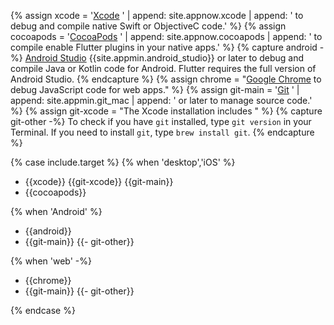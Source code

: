 
{% assign xcode = '[Xcode][] ' | append: site.appnow.xcode | append: ' to debug and compile native Swift or ObjectiveC code.' %}
{% assign cocoapods = '[CocoaPods][] ' | append: site.appnow.cocoapods | append: ' to compile enable Flutter plugins in your native apps.' %}
{% capture android -%}
[Android Studio][] {{site.appmin.android_studio}} or later to
debug and compile Java or Kotlin code for Android.
Flutter requires the full version of Android Studio.
{% endcapture %}
{% assign chrome = "[Google Chrome][] to debug JavaScript code for web apps." %}
{% assign git-main = '[Git][] ' | append: site.appmin.git_mac | append: ' or later to manage source code.' %}
{% assign git-xcode = "The Xcode installation includes " %}
{% capture git-other -%}
To check if you have `git` installed,
type `git version` in your Terminal.
If you need to install `git`, type `brew install git`.
{% endcapture %}

{% case include.target %}
{% when 'desktop','iOS' %}

* {{xcode}} {{git-xcode}} {{git-main}}
* {{cocoapods}}

{% when 'Android' %}

* {{android}}
* {{git-main}}
  {{- git-other}}

{% when 'web' -%}

* {{chrome}}
* {{git-main}}
  {{- git-other}}

{% endcase %}

[Git]: https://formulae.brew.sh/formula/git
[Android Studio]: https://developer.android.com/studio/install#mac
[Xcode]: {{site.apple-dev}}/xcode/
[CocoaPods]: https://cocoapods.org/
[Google Chrome]: https://www.google.com/chrome/dr/download/
